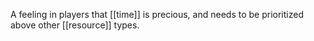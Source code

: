 A feeling in players that [[time]] is precious, and needs to be prioritized above other [[resource]] types.